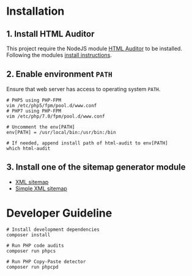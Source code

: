 # Installation

## 1. Install HTML Auditor

This project require the NodeJS module [HTML Auditor](https://github.com/wfp/node-html-auditor) to be installed. Following the modules [install instructions](https://github.com/wfp/node-html-auditor#installation).

## 2. Enable environment `PATH`

Ensure that web server has access to operating system `PATH`.

```
# PHP5 using PHP-FPM
vim /etc/php5/fpm/pool.d/www.conf
# PHP7 using PHP-FPM
vim /etc/php/7.0/fpm/pool.d/www.conf

# Uncomment the env[PATH]
env[PATH] = /usr/local/bin:/usr/bin:/bin

# If needed, append install path of html-audit to env[PATH]
which html-audit
```

## 3. Install one of the sitemap generator module

  - <a href="https://www.drupal.org/project/xmlsitemap">XML sitemap</a>
  - <a href="https://www.drupal.org/project/simple_sitemap">Simple XML sitemap</a>

# Developer Guideline

```
# Install development dependencies
composer install

# Run PHP code audits
composer run phpcs

# Run PHP Copy-Paste detector
composer run phpcpd
```
